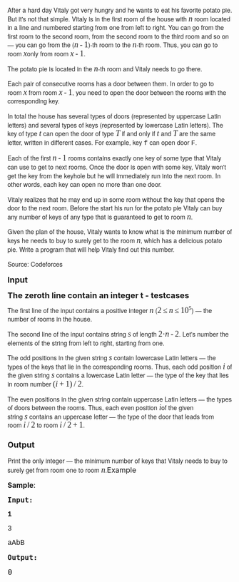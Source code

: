 <p style="padding: 0px; font-size: 14px; line-height: 1.4em; color: #222222; font-family: 'Helvetica Neue', Helvetica, Arial, sans-serif; margin: 0px 0px 1em !important;">After a hard day Vitaly got very hungry and he wants to eat his favorite potato pie. But it's not that simple. Vitaly is in the first room of the house with&nbsp;<span style="font-size: 18px; font-family: 'times new roman', sans-serif;"><em>n</em></span>&nbsp;room located in a line and numbered starting from one from left to right. You can go from the first room to the second room, from the second room to the third room and so on — you can go from the (<span style="font-size: 18px; font-family: 'times new roman', sans-serif;"><em>n</em> - 1</span>)-th room to the&nbsp;<span style="font-size: 18px; font-family: 'times new roman', sans-serif;"><em>n</em></span>-th room. Thus, you can go to room&nbsp;<span style="font-size: 18px; font-family: 'times new roman', sans-serif;"><em>x</em></span>only from room&nbsp;<span style="font-size: 18px; font-family: 'times new roman', sans-serif;"><em>x</em> - 1</span>.</p>
<p style="padding: 0px; font-size: 14px; line-height: 1.4em; color: #222222; font-family: 'Helvetica Neue', Helvetica, Arial, sans-serif; margin: 0px 0px 1em !important;">The potato pie is located in the&nbsp;<span style="font-size: 18px; font-family: 'times new roman', sans-serif;"><em>n</em></span>-th room and Vitaly needs to go there.&nbsp;</p>
<p style="padding: 0px; font-size: 14px; line-height: 1.4em; color: #222222; font-family: 'Helvetica Neue', Helvetica, Arial, sans-serif; margin: 0px 0px 1em !important;">Each pair of consecutive rooms has a door between them. In order to go to room&nbsp;<span style="font-size: 18px; font-family: 'times new roman', sans-serif;"><em>x</em></span>&nbsp;from room&nbsp;<span style="font-size: 18px; font-family: 'times new roman', sans-serif;"><em>x</em> - 1</span>, you need to open the door between the rooms with the corresponding key.&nbsp;</p>
<p style="padding: 0px; font-size: 14px; line-height: 1.4em; color: #222222; font-family: 'Helvetica Neue', Helvetica, Arial, sans-serif; margin: 0px 0px 1em !important;">In total the house has several types of doors (represented by uppercase Latin letters) and several types of keys (represented by lowercase Latin letters). The key of type&nbsp;<span style="font-size: 18px; font-family: 'times new roman', sans-serif;"><em>t</em></span>&nbsp;can open the door of type&nbsp;<span style="font-size: 18px; font-family: 'times new roman', sans-serif;"><em>T</em></span>&nbsp;if and only if&nbsp;<span style="font-size: 18px; font-family: 'times new roman', sans-serif;"><em>t</em></span>&nbsp;and&nbsp;<span style="font-size: 18px; font-family: 'times new roman', sans-serif;"><em>T</em></span>&nbsp;are the same letter, written in different cases. For example, key&nbsp;<span style="font-size: 15px; font-family: 'courier new', monospace;">f</span>&nbsp;can open door&nbsp;<span style="font-size: 15px; font-family: 'courier new', monospace;">F</span>.</p>
<p style="padding: 0px; font-size: 14px; line-height: 1.4em; color: #222222; font-family: 'Helvetica Neue', Helvetica, Arial, sans-serif; margin: 0px 0px 1em !important;">Each of the first&nbsp;<span style="font-size: 18px; font-family: 'times new roman', sans-serif;"><em>n</em> - 1</span>&nbsp;rooms contains exactly one key of some type that Vitaly can use to get to next rooms. Once the door is open with some key, Vitaly won't get the key from the keyhole but he will immediately run into the next room. In other words, each key can open no more than one door.</p>
<p style="padding: 0px; font-size: 14px; line-height: 1.4em; color: #222222; font-family: 'Helvetica Neue', Helvetica, Arial, sans-serif; margin: 0px 0px 1em !important;">Vitaly realizes that he may end up in some room without the key that opens the door to the next room. Before the start his run for the potato pie Vitaly can buy any number of keys of any type that is guaranteed to get to room&nbsp;<span style="font-size: 18px; font-family: 'times new roman', sans-serif;"><em>n</em></span>.</p>
<p style="padding: 0px; font-size: 14px; line-height: 1.4em; color: #222222; font-family: 'Helvetica Neue', Helvetica, Arial, sans-serif; margin: 0px 0px 1em !important;">Given the plan of the house, Vitaly wants to know what is the minimum number of keys he needs to buy to surely get to the room&nbsp;<span style="font-size: 18px; font-family: 'times new roman', sans-serif;"><em>n</em></span>, which has a delicious potato pie. Write a program that will help Vitaly find out this number.</p>
<p style="padding: 0px; font-size: 14px; line-height: 1.4em; color: #222222; font-family: 'Helvetica Neue', Helvetica, Arial, sans-serif; margin: 0px 0px 1em !important;">Source: Codeforces</p>
<p><span style="font-size: 1.17em;"><strong><span style="font-size: large;">Input</span></strong></span></p>
<p><span style="font-size: 1.17em;"><strong><span style="font-size: large;">The zeroth line contain an integer t - testcases</span></strong></span></p>
<p style="padding: 0px; font-size: 14px; line-height: 1.4em; color: #222222; font-family: 'Helvetica Neue', Helvetica, Arial, sans-serif; margin: 0px 0px 1em !important;">The first line of the input contains a positive integer&nbsp;<span style="font-size: 18px; font-family: 'times new roman', sans-serif;"><em>n</em></span>&nbsp;(<span style="font-size: 18px; font-family: 'times new roman', sans-serif;">2 ≤ <em>n</em> ≤ 10<span style="font-size: 13px; line-height: 0; position: relative; vertical-align: baseline; top: -0.5em;">5</span></span>)&nbsp;—&nbsp;the number of rooms in the house.</p>
<p style="padding: 0px; font-size: 14px; line-height: 1.4em; color: #222222; font-family: 'Helvetica Neue', Helvetica, Arial, sans-serif; margin: 0px 0px 1em !important;">The second line of the input contains string&nbsp;<span style="font-size: 18px; font-family: 'times new roman', sans-serif;"><em>s</em></span>&nbsp;of length&nbsp;<span style="font-size: 18px; font-family: 'times new roman', sans-serif;">2·<em>n</em> - 2</span>. Let's number the elements of the string from left to right, starting from one.&nbsp;</p>
<p style="padding: 0px; font-size: 14px; line-height: 1.4em; color: #222222; font-family: 'Helvetica Neue', Helvetica, Arial, sans-serif; margin: 0px 0px 1em !important;">The odd positions in the given string&nbsp;<span style="font-size: 18px; font-family: 'times new roman', sans-serif;"><em>s</em></span>&nbsp;contain lowercase Latin letters&nbsp;—&nbsp;the types of the keys that lie in the corresponding rooms. Thus, each odd position&nbsp;<span style="font-size: 18px; font-family: 'times new roman', sans-serif;"><em>i</em></span>&nbsp;of the given string&nbsp;<span style="font-size: 18px; font-family: 'times new roman', sans-serif;"><em>s</em></span>&nbsp;contains a lowercase Latin letter — the type of the key that lies in room number&nbsp;<span style="font-size: 18px; font-family: 'times new roman', sans-serif;">(<em>i</em> + 1) / 2</span>.</p>
<p style="padding: 0px; font-size: 14px; line-height: 1.4em; color: #222222; font-family: 'Helvetica Neue', Helvetica, Arial, sans-serif; margin: 0px 0px 1em !important;">The even positions in the given string contain uppercase Latin letters — the types of doors between the rooms. Thus, each even position&nbsp;<span style="font-size: 18px; font-family: 'times new roman', sans-serif;"><em>i</em></span>of the given string&nbsp;<span style="font-size: 18px; font-family: 'times new roman', sans-serif;"><em>s</em></span>&nbsp;contains an uppercase letter — the type of the door that leads from room&nbsp;<span style="font-size: 18px; font-family: 'times new roman', sans-serif;"><em>i</em> / 2</span>&nbsp;to room&nbsp;<span style="font-size: 18px; font-family: 'times new roman', sans-serif;"><em>i</em> / 2 + 1</span>.</p>
<h3><span style="font-size: large;">Output</span></h3>
<p><span style="color: #222222; font-family: 'Helvetica Neue', Helvetica, Arial, sans-serif; font-size: 14px; line-height: 19.600000381469727px;">Print the only integer — the minimum number of keys that Vitaly needs to buy to surely get from room one to room&nbsp;</span><span style="font-size: 18px; font-family: 'times new roman', sans-serif; color: #222222; line-height: 19.600000381469727px;"><em>n</em></span><span style="color: #222222; font-family: 'Helvetica Neue', Helvetica, Arial, sans-serif; font-size: 14px; line-height: 19.600000381469727px;">.</span><span style="font-size: 1.17em;">Example</span></p>
<p><span style="font-size: 1.17em;"><strong><span style="font-size: medium;">Sample</span></strong>:</span></p>
<pre><strong><span style="font-size: large;">Input</span>:</strong></pre>
<pre><strong><span style="font-size: medium;"><span style="font-family: 'courier new', courier;">1</span></span></strong></pre>
<pre><span style="font-size: medium;"><span style="font-family: 'courier new', courier;">3</span></span></pre>
<pre><span style="font-size: medium;"><span style="font-family: 'courier new', courier;">aAbB</span></span></pre>
<pre><span style="font-size: large;"><strong>Output:</strong></span></pre>
<pre><span style="font-size: large;"><span style="font-family: 'courier new', courier;">0</span>
</span>
</pre>